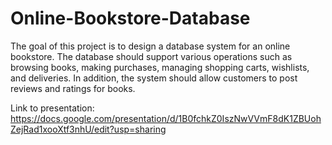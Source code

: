 # Online-Bookstore-Database

The goal of this project is to design a database system for an online bookstore. The database should support various operations such as browsing books, making purchases, managing shopping carts, wishlists, and deliveries. In addition, the system should allow customers to post reviews and ratings for books.


Link to presentation: https://docs.google.com/presentation/d/1B0fchkZ0IszNwVVmF8dK1ZBUohZejRad1xooXtf3nhU/edit?usp=sharing
